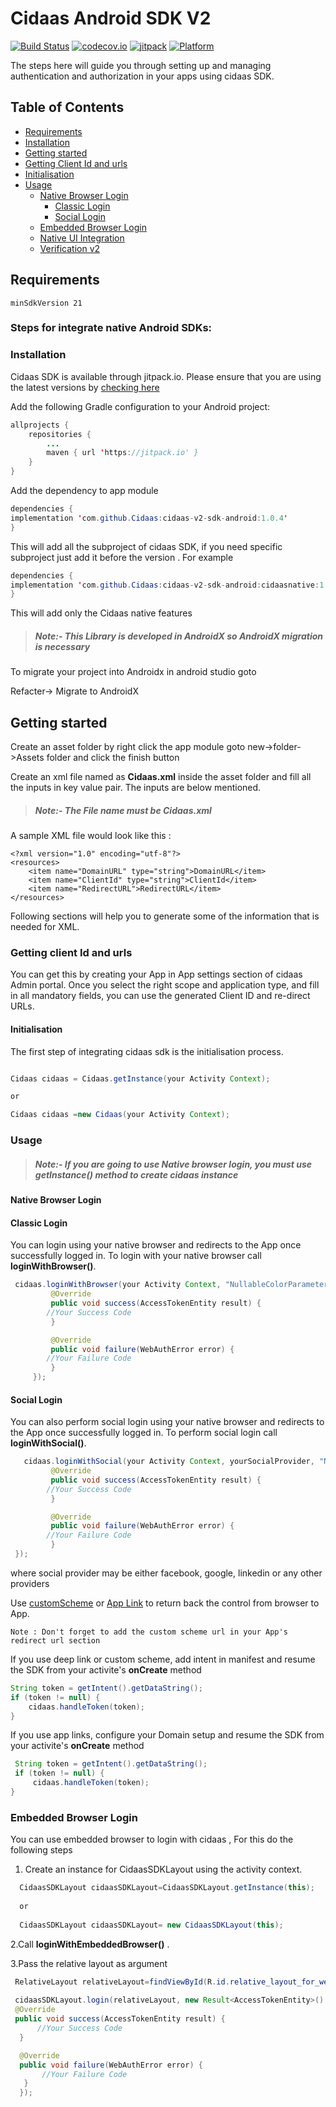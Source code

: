# Cidaas Android SDK V2

[![Build Status](https://travis-ci.org/Cidaas/de.cidaas-sdk-android-v2.svg?branch=development)](https://travis-ci.org/Cidaas/de.cidaas-sdk-android-v2)
[![codecov.io](https://codecov.io/gh/Cidaas/de.cidaas-sdk-android-v2/branch/development/graph/badge.svg)](https://codecov.io/gh/Cidaas/de.cidaas-sdk-android-v2/branch/development)
[![jitpack](https://jitpack.io/v/Cidaas/de.cidaas-sdk-android-v2.svg)](https://jitpack.io/#Cidaas/de.cidaas-sdk-android-v2)
[![Platform](https://img.shields.io/badge/Platforms-android-4E4E4E.svg?colorA=28a745)](#installation)


The steps here will guide you through setting up and managing authentication and authorization in your apps using cidaas SDK.

## Table of Contents

<!--ts-->
* [Requirements](#requirements)
* [Installation](#installation)
* [Getting started](#getting-started)
* [Getting Client Id and urls](#getting-client-id-and-urls)
* [Initialisation](#initialisation)
* [Usage](#usage)
    <!--ts-->
    * [Native Browser Login](#native-browser-login)
        <!--ts-->
        * [Classic Login](#classic-login)
        * [Social Login](#social-login)
        <!--te-->
    *  [Embedded Browser Login](#embedded-browser-login)
    * [Native UI Integration](/PureNative.md)
    * [Verification v2](/Verification-v2.md)
    <!--te-->

## Requirements

    minSdkVersion 21

### Steps for integrate native Android SDKs:
### Installation


Cidaas SDK is available through jitpack.io.  Please ensure that you are using the latest versions by [checking here](https://jitpack.io/#Cidaas/cidaas-v2-sdk-android)

Add the following Gradle configuration to your Android project:

```java        
allprojects {
    repositories {
        ...
		maven { url 'https://jitpack.io' }
	}
}
```		
 Add the dependency to app module
 ```java
dependencies {
 implementation 'com.github.Cidaas:cidaas-v2-sdk-android:1.0.4'
}
 ```
This will add all the subproject of cidaas SDK, if you need specific subproject just add it before the version . For example


 ```java
dependencies {
implementation 'com.github.Cidaas:cidaas-v2-sdk-android:cidaasnative:1.0.4'
}
 ```

This will add only the Cidaas native features



> ##### Note:- This Library is developed in AndroidX so AndroidX migration is necessary

To migrate your project into Androidx in android studio goto

Refacter-> Migrate to AndroidX


 ## Getting started
 
 Create an asset folder by right click the app module goto new->folder->Assets folder and click the finish button

Create an xml file named as <b>Cidaas.xml</b> inside the asset folder and fill all the inputs in key value pair. The inputs are below mentioned.

> ##### Note:- The File name must be Cidaas.xml 

A sample XML file would look like this :

``` 
<?xml version="1.0" encoding="utf-8"?>
<resources>
	<item name="DomainURL" type="string">DomainURL</item>
	<item name="ClientId" type="string">ClientId</item>
	<item name="RedirectURL">RedirectURL</item>
</resources> 

```

Following sections will help you to generate some of the information that is needed for XML.


### Getting client Id and urls

You can get this by creating your App in App settings section of cidaas Admin portal. Once you select the right scope and application type, and fill in all mandatory fields, you can use the generated Client ID and re-direct URLs.


#### Initialisation

The first step of integrating cidaas sdk is the initialisation process.
```java

Cidaas cidaas = Cidaas.getInstance(your Activity Context);

or

Cidaas cidaas =new Cidaas(your Activity Context);

```

### Usage

> ##### Note:- If you are going to use Native browser login, you must use getInstance() method to create cidaas instance


#### Native Browser Login 
#### Classic Login
You can login using your native browser and redirects to the App once successfully logged in. To login with your native browser call ****loginWithBrowser()****.

```java
 cidaas.loginWithBrowser(your Activity Context, "NullableColorParameterInColorCode", new Result<AccessTokenEntity>() {
         @Override
         public void success(AccessTokenEntity result) {
		//Your Success Code
         }

         @Override
         public void failure(WebAuthError error) {
		//Your Failure Code
         }
     });
```

#### Social Login
You can also perform social login using your native browser and redirects to the App once successfully logged in. To perform social login call ****loginWithSocial()****.

```java
   cidaas.loginWithSocial(your Activity Context, yourSocialProvider, "NullableColorParameterInColorCode", new Result<AccessTokenEntity>() {
         @Override
         public void success(AccessTokenEntity result) {
		//Your Success Code
         }

         @Override
         public void failure(WebAuthError error) {
		//Your Failure Code
         }
 });
```
where social provider may be either facebook, google, linkedin or any other providers

Use [customScheme](https://developer.android.com/training/app-links/deep-linking) or [App Link](https://developer.android.com/studio/write/app-link-indexing) to return back the control from browser to App.

    Note : Don't forget to add the custom scheme url in your App's redirect url section


If you use deep link or custom scheme, add intent in manifest and resume the SDK from your activite's **onCreate** method

```java
String token = getIntent().getDataString();
if (token != null) {
	cidaas.handleToken(token);
}
```

If you use app links, configure your Domain setup and resume the SDK from your activite's **onCreate** method


```java
 String token = getIntent().getDataString();
 if (token != null) {
 	 cidaas.handleToken(token);
}
```

### Embedded Browser Login

You can use embedded browser to login with cidaas , For this do the following steps
1. Create an instance for CidaasSDKLayout using the activity context.

```Java
  CidaasSDKLayout cidaasSDKLayout=CidaasSDKLayout.getInstance(this);
  
  or
  
  CidaasSDKLayout cidaasSDKLayout= new CidaasSDKLayout(this);

```
2.Call ****loginWithEmbeddedBrowser()**** .

3.Pass the relative layout as argument

```Java
 RelativeLayout relativeLayout=findViewById(R.id.relative_layout_for_webView);
 
 cidaasSDKLayout.login(relativeLayout, new Result<AccessTokenEntity>() {
 @Override
 public void success(AccessTokenEntity result) {
      //Your Success Code
  }

  @Override
  public void failure(WebAuthError error) {
       //Your Failure Code
   }
  }); 
```

